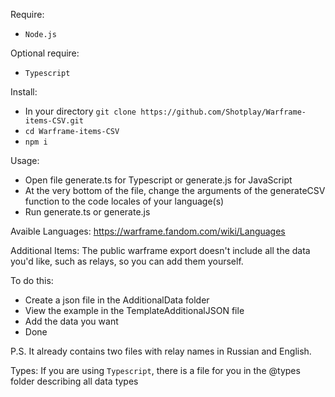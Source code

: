 Require:
 - `Node.js`

Optional require:
  - `Typescript`

Install:
 - In your directory `git clone https://github.com/Shotplay/Warframe-items-CSV.git`
 - `cd Warframe-items-CSV`
 - `npm i`

Usage:
 - Open file generate.ts for Typescript or generate.js for JavaScript
 - At the very bottom of the file, change the arguments of the generateCSV function to the code locales of your language(s)
 - Run generate.ts or generate.js

Avaible Languages:
 https://warframe.fandom.com/wiki/Languages

Additional Items:
 The public warframe export doesn't include all the data you'd like, such as relays, so you can add them yourself.

 To do this:
  - Create a json file in the AdditionalData folder
  - View the example in the TemplateAdditionalJSON file
  - Add the data you want
  - Done

P.S. It already contains two files with relay names in Russian and English.

Types:
If you are using `Typescript`, there is a file for you in the @types folder describing all data types
